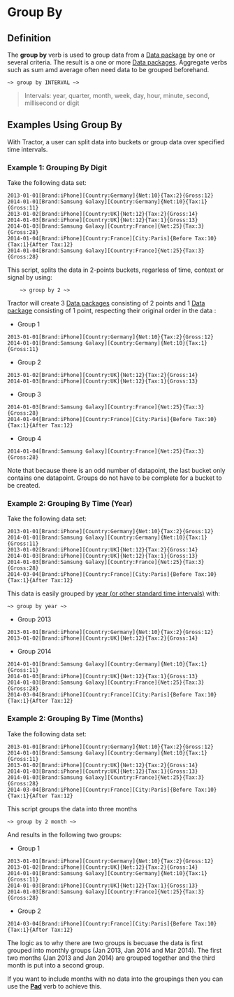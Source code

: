 # Group By 

## Definition

The **group by** verb is used to group data from a [Data package](../datapackages.md) by one or several criteria. The result is a one or more [Data packages](../datapackages.md). Aggregate verbs such as sum amd average often need data to be grouped beforehand.

```
~> group by INTERVAL ~>
```

>Intervals: year, quarter, month, week, day, hour, minute, second, millisecond or digit

## Examples Using Group By

With Tractor, a user can split data into buckets or group data over specified time intervals.

### Example 1: Grouping By Digit

Take the following data set:

~~~language-katsu
2013-01-01[Brand:iPhone][Country:Germany]{Net:10}{Tax:2}{Gross:12}
2014-01-01[Brand:Samsung Galaxy][Country:Germany]{Net:10}{Tax:1}{Gross:11}
2013-01-02[Brand:iPhone][Country:UK]{Net:12}{Tax:2}{Gross:14}
2014-01-03[Brand:iPhone][Country:UK]{Net:12}{Tax:1}{Gross:13}
2014-01-03[Brand:Samsung Galaxy][Country:France]{Net:25}{Tax:3}{Gross:28}
2014-01-04[Brand:iPhone][Country:France][City:Paris]{Before Tax:10}{Tax:1}{After Tax:12}
2014-01-04[Brand:Samsung Galaxy][Country:France]{Net:25}{Tax:3}{Gross:28}
~~~

This script, splits the data in 2-points buckets, regarless of time, context or signal by using:

```language-tractor
	~> group by 2 ~>
```

Tractor will create 3 [Data packages](../datapackages.md) consisting of 2 points and 1 [Data package](../datapackages.md) consisting of 1 point, respecting their original order in the data :

- Group 1

```language-katsu
2013-01-01[Brand:iPhone][Country:Germany]{Net:10}{Tax:2}{Gross:12}
2014-01-01[Brand:Samsung Galaxy][Country:Germany]{Net:10}{Tax:1}{Gross:11}
```

- Group 2

```language-katsu
2013-01-02[Brand:iPhone][Country:UK]{Net:12}{Tax:2}{Gross:14}
2014-01-03[Brand:iPhone][Country:UK]{Net:12}{Tax:1}{Gross:13}
```

- Group 3

```language-katsu
2014-01-03[Brand:Samsung Galaxy][Country:France]{Net:25}{Tax:3}{Gross:28}
2014-01-04[Brand:iPhone][Country:France][City:Paris]{Before Tax:10}{Tax:1}{After Tax:12}
```

- Group 4

```language-katsu
2014-01-04[Brand:Samsung Galaxy][Country:France]{Net:25}{Tax:3}{Gross:28}
```

Note that because there is an odd number of datapoint, the last bucket only contains one datapoint. Groups do not have to be complete for a bucket to be created. 

### Example 2: Grouping By Time (Year)

Take the following data set:

~~~language-katsu
2013-01-01[Brand:iPhone][Country:Germany]{Net:10}{Tax:2}{Gross:12}
2014-01-01[Brand:Samsung Galaxy][Country:Germany]{Net:10}{Tax:1}{Gross:11}
2013-01-02[Brand:iPhone][Country:UK]{Net:12}{Tax:2}{Gross:14}
2014-01-03[Brand:iPhone][Country:UK]{Net:12}{Tax:1}{Gross:13}
2014-01-03[Brand:Samsung Galaxy][Country:France]{Net:25}{Tax:3}{Gross:28}
2014-03-04[Brand:iPhone][Country:France][City:Paris]{Before Tax:10}{Tax:1}{After Tax:12}
~~~

This data is easily grouped by [year (or other standard time intervals)](../../time.html) with:

~~~language-tractor
~> group by year ~>
~~~

- Group 2013

~~~language-katsu
2013-01-01[Brand:iPhone][Country:Germany]{Net:10}{Tax:2}{Gross:12}
2013-01-02[Brand:iPhone][Country:UK]{Net:12}{Tax:2}{Gross:14}
~~~

- Group 2014

~~~language-katsu
2014-01-01[Brand:Samsung Galaxy][Country:Germany]{Net:10}{Tax:1}{Gross:11}
2014-01-03[Brand:iPhone][Country:UK]{Net:12}{Tax:1}{Gross:13}
2014-01-03[Brand:Samsung Galaxy][Country:France]{Net:25}{Tax:3}{Gross:28}
2014-03-04[Brand:iPhone][Country:France][City:Paris]{Before Tax:10}{Tax:1}{After Tax:12}
~~~

### Example 2: Grouping By Time (Months)

Take the following data set:

~~~language-katsu
2013-01-01[Brand:iPhone][Country:Germany]{Net:10}{Tax:2}{Gross:12}
2014-01-01[Brand:Samsung Galaxy][Country:Germany]{Net:10}{Tax:1}{Gross:11}
2013-01-02[Brand:iPhone][Country:UK]{Net:12}{Tax:2}{Gross:14}
2014-01-03[Brand:iPhone][Country:UK]{Net:12}{Tax:1}{Gross:13}
2014-01-03[Brand:Samsung Galaxy][Country:France]{Net:25}{Tax:3}{Gross:28}
2014-03-04[Brand:iPhone][Country:France][City:Paris]{Before Tax:10}{Tax:1}{After Tax:12}
~~~

This script groups the data into three months

~~~language-tractor
~> group by 2 month ~>
~~~

And results in the following two groups:

- Group 1

~~~language-katsu
2013-01-01[Brand:iPhone][Country:Germany]{Net:10}{Tax:2}{Gross:12}
2013-01-02[Brand:iPhone][Country:UK]{Net:12}{Tax:2}{Gross:14}
2014-01-01[Brand:Samsung Galaxy][Country:Germany]{Net:10}{Tax:1}{Gross:11}
2014-01-03[Brand:iPhone][Country:UK]{Net:12}{Tax:1}{Gross:13}
2014-01-03[Brand:Samsung Galaxy][Country:France]{Net:25}{Tax:3}{Gross:28}
~~~

- Group 2

~~~language-katsu
2014-03-04[Brand:iPhone][Country:France][City:Paris]{Before Tax:10}{Tax:1}{After Tax:12}
~~~

The logic as to why there are two groups is becuase the data is first grouped into monthly groups (Jan 2013, Jan 2014 and Mar 2014). The first two months (Jan 2013 and Jan 2014) are grouped together and the third month is put into a second group.

If you want to include months with no data into the groupings then you can use the [**Pad**](pad.md) verb to achieve this.

<!--
###Example 3: Group By Context Type

Take the following data set:

~~~language-katsu
2013-01-01[Brand:iPhone][Country:Germany]{Net:10}{Tax:2}{Gross:12}
2014-01-01[Brand:Samsung Galaxy][Country:Germany]{Net:10}{Tax:1}{Gross:11}
2013-01-01[Brand:iPhone][Country:UK]{Net:12}{Tax:2}{Gross:14}
2014-01-01[Brand:iPhone][Country:UK]{Net:12}{Tax:1}{Gross:13}
2014-01-01[Brand:Samsung Galaxy][Country:France]{Net:25}{Tax:3}{Gross:28}
2014-03-01[Brand:iPhone][Country:France][City:Paris]{Before Tax:10}{Tax:1}{After Tax:12}
~~~

Grouping the data by brand is done with:

~~~language-tractor
	~> group by [Brand] ~>
~~~

- Bucket: Brand Samsung Galaxy
~~~language-katsu
2014-01-01[Brand:Samsung Galaxy][Country:Germany]{Net:10}{Tax:1}{Gross:11}
2014-01-01[Brand:Samsung Galaxy][Country:France]{Net:25}{Tax:3}{Gross:28}
~~~
- Bucket: Brand iPhone
~~~language-katsu
2013-01-01[Brand:iPhone][Country:Germany]{Net:10}{Tax:2}{Gross:12}
2013-01-01[Brand:iPhone][Country:UK]{Net:12}{Tax:2}{Gross:14}
2014-01-01[Brand:iPhone][Country:UK]{Net:12}{Tax:1}{Gross:13}
2014-03-01[Brand:iPhone][Country:France][City:Paris]{Before Tax:10}{Tax:1}{After Tax:12}
~~~

and grouping the data by Brand and Country is done with:

~~~language-tractor
	~> group by [Brand][Country] ~>
~~~

- Bucket: Brand Samsung Galaxy, Country Germany
~~~language-katsu
2014-01-01[Brand:Samsung Galaxy][Country:Germany]{Net:10}{Tax:1}{Gross:11}
2014-01-01[Brand:Samsung Galaxy][Country:France]{Net:25}{Tax:3}{Gross:28}
~~~
- Bucket: Brand iPhone, Country Germany
~~~language-katsu
2013-01-01[Brand:iPhone][Country:Germany]{Net:10}{Tax:2}{Gross:12}
~~~
- Bucket: Brand iPhone, Country UK
~~~language-katsu
2013-01-01[Brand:iPhone][Country:UK]{Net:12}{Tax:2}{Gross:14}
2014-01-01[Brand:iPhone][Country:UK]{Net:12}{Tax:1}{Gross:13}
~~~
- Bucket: Brand iPhone, Country France
~~~language-katsu
2014-03-01[Brand:iPhone][Country:France][City:Paris]{Before Tax:10}{Tax:1}{After Tax:12}
~~~
-->
